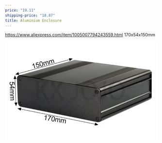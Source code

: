 ```yaml
---
price: "19.11"
shipping-price: "18.87"
title: Aluminium Enclosure
---
```

https://www.aliexpress.com/item/1005007794243559.html
170x54x150mm

![](img/Screenshot%202024-12-25%20at%2003.02.37.png)